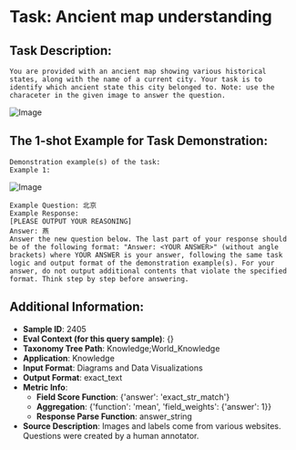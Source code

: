 # Task: Ancient map understanding

## Task Description:

```
You are provided with an ancient map showing various historical states, along with the name of a current city. Your task is to identify which ancient state this city belonged to. Note: use the characeter in the given image to answer the question.
```

![Image](zhanguo_280_ac.png)

## The 1-shot Example for Task Demonstration:

```
Demonstration example(s) of the task:
Example 1:
```

![Image](zhanguo_280_ac.png)

```
Example Question: 北京
Example Response:
[PLEASE OUTPUT YOUR REASONING]
Answer: 燕
Answer the new question below. The last part of your response should be of the following format: "Answer: <YOUR ANSWER>" (without angle brackets) where YOUR ANSWER is your answer, following the same task logic and output format of the demonstration example(s). For your answer, do not output additional contents that violate the specified format. Think step by step before answering.
```

## Additional Information:

- **Sample ID**: 2405
- **Eval Context (for this query sample)**: {}
- **Taxonomy Tree Path**: Knowledge;World_Knowledge
- **Application**: Knowledge
- **Input Format**: Diagrams and Data Visualizations
- **Output Format**: exact_text
- **Metric Info**:
  - **Field Score Function**: {'answer': 'exact_str_match'}
  - **Aggregation**: {'function': 'mean', 'field_weights': {'answer': 1}}
  - **Response Parse Function**: answer_string
- **Source Description**: Images and labels come from various websites. Questions were created by a human annotator.
